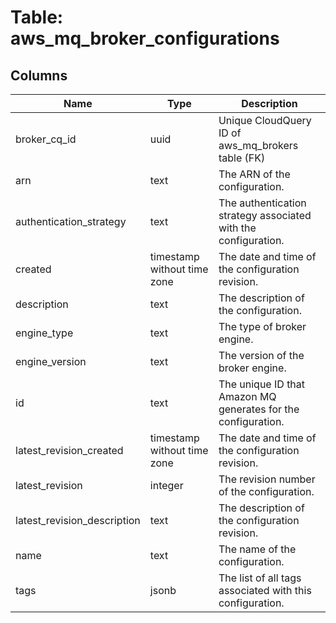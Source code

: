 
# Table: aws_mq_broker_configurations

## Columns
| Name        | Type           | Description  |
| ------------- | ------------- | -----  |
|broker_cq_id|uuid|Unique CloudQuery ID of aws_mq_brokers table (FK)|
|arn|text|The ARN of the configuration.|
|authentication_strategy|text|The authentication strategy associated with the configuration.|
|created|timestamp without time zone|The date and time of the configuration revision.|
|description|text|The description of the configuration.|
|engine_type|text|The type of broker engine.|
|engine_version|text|The version of the broker engine.|
|id|text|The unique ID that Amazon MQ generates for the configuration.|
|latest_revision_created|timestamp without time zone|The date and time of the configuration revision.|
|latest_revision|integer|The revision number of the configuration.|
|latest_revision_description|text|The description of the configuration revision.|
|name|text|The name of the configuration.|
|tags|jsonb|The list of all tags associated with this configuration.|
